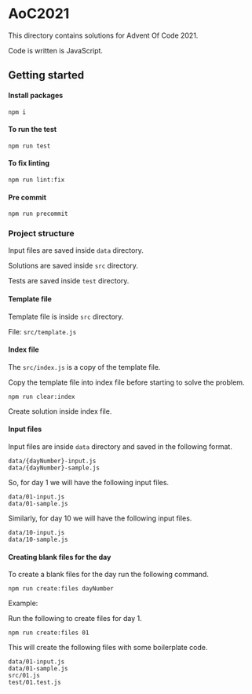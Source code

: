 # AoC2021

This directory contains solutions for Advent Of Code 2021.

Code is written is JavaScript.

## Getting started

#### Install packages

```shell
npm i
```

#### To run the test

```shell
npm run test
```

#### To fix linting

```shell
npm run lint:fix
```

#### Pre commit
```shell
npm run precommit
```

### Project structure

Input files are saved inside `data` directory.

Solutions are saved inside `src` directory.

Tests are saved inside `test` directory.

#### Template file

Template file is inside `src` directory.

File: `src/template.js`

#### Index file

The `src/index.js` is a copy of the template file.

Copy the template file into index file before starting to solve the problem.

```shell
npm run clear:index
```

Create solution inside index file.

#### Input files

Input files are inside `data` directory and saved in the following format.

```text
data/{dayNumber}-input.js
data/{dayNumber}-sample.js
```

So, for day 1 we will have the following input files.

```text
data/01-input.js
data/01-sample.js
```

Similarly, for day 10 we will have the following input files.

```text
data/10-input.js
data/10-sample.js
```

#### Creating blank files for the day

To create a blank files for the day run the following command.

```shell
npm run create:files dayNumber
```

Example:

Run the following to create files for day 1.

```shell
npm run create:files 01
```

This will create the following files with some boilerplate code.

```text
data/01-input.js
data/01-sample.js
src/01.js
test/01.test.js
```

